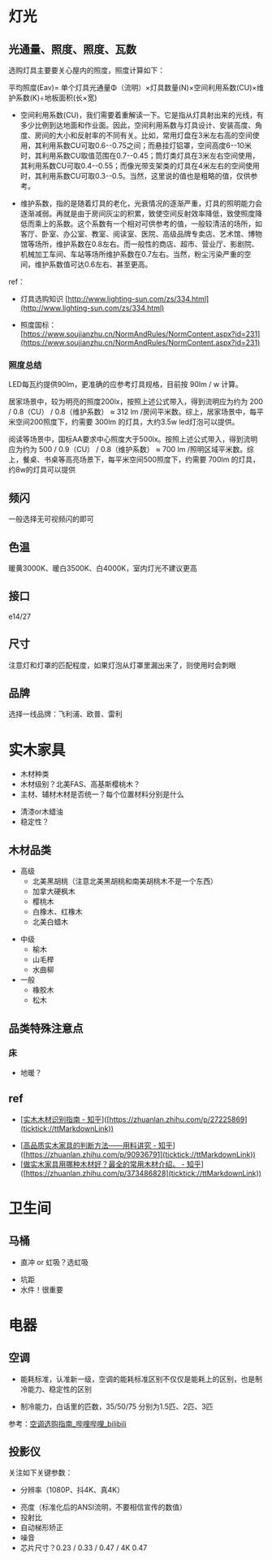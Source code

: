# 灯光
      
## 光通量、照度、照度、瓦数

选购灯具主要要关心屋内的照度，照度计算如下：

平均照度(Eav)= 单个灯具光通量Φ（流明）×灯具数量(N)×空间利用系数(CU)×维护系数(K)÷地板面积(长×宽) 

- 空间利用系数(CU)，我们需要着重解读一下。它是指从灯具射出来的光线，有多少比例到达地面和作业面。因此，空间利用系数与灯具设计、安装高度、角度、房间的大小和反射率的不同有关。比如，常用灯盘在3米左右高的空间使用，其利用系数CU可取0.6--0.75之间；而悬挂灯铝罩，空间高度6--10米时，其利用系数CU取值范围在0.7--0.45；筒灯类灯具在3米左右空间使用，其利用系数CU可取0.4--0.55；而像光带支架类的灯具在4米左右的空间使用时，其利用系数CU可取0.3--0.5。当然，这里说的值也是粗略的值，仅供参考。

- 维护系数，指的是随着灯具的老化，光衰情况的逐渐严重，灯具的照明能力会逐渐减弱。再就是由于房间灰尘的积累，致使空间反射效率降低，致使照度降低而乘上的系数。这个系数有一个相对可供参考的值，一般较清洁的场所，如客厅、卧室、办公室、教室、阅读室、医院、高级品牌专卖店、艺术馆、博物馆等场所，维护系数在0.8左右。而一般性的商店、超市、营业厅、影剧院、机械加工车间、车站等场所维护系数在0.7左右。当然，粉尘污染严重的空间，维护系数值可达0.6左右、甚至更高。
  

ref：
- 灯具选购知识 [http://www.lighting-sun.com/zs/334.html](http://www.lighting-sun.com/zs/334.html)
* 照度国标：[https://www.soujianzhu.cn/NormAndRules/NormContent.aspx?id=231](https://www.soujianzhu.cn/NormAndRules/NormContent.aspx?id=231)
  

### 照度总结

LED每瓦约提供90lm，更准确的应参考灯具规格，目前按 90lm / w 计算。

居家场景中，较为明亮的照度200lx，按照上述公式带入，得到流明应为约为 200 / 0.8（CU） / 0.8（维护系数） ≈ 312 lm /房间平米数。综上，居家场景中，每平米空间200照度下，约需要 300lm 的灯具，大约3.5w led灯泡可以提供。

阅读等场景中，国标AA要求中心照度大于500lx。按照上述公式带入，得到流明应为约为 500 / 0.9（CU） / 0.8（维护系数） ≈ 700 lm /照明区域平米数。综上，餐桌、书桌等高亮场景下，每平米空间500照度下，约需要 700lm 的灯具，约8w的灯具可以提供

  
## 频闪

一般选择无可视频闪的即可

## 色温

暖黄3000K、暖白3500K、白4000K，室内灯光不建议更高

## 接口

e14/27

## 尺寸

注意灯和灯罩的匹配程度，如果灯泡从灯罩里漏出来了，则使用时会刺眼

## 品牌

选择一线品牌：飞利浦、欧普、雷利



# 实木家具
- 木材种类
- 木材级别？北美FAS、高基斯樱桃木？
- 主材、辅材木材是否统一？每个位置材料分别是什么
* 清漆or木蜡油
* 稳定性？

## 木材品类
- 高级
    * 北美黑胡桃（注意北美黑胡桃和南美胡桃木不是一个东西）
    * 加拿大硬枫木
    * 樱桃木
    * 白橡木、红橡木
    * 北美白蜡木
* 中级
    * 榆木
    * 山毛榉
    * 水曲柳
* 一般
    * 橡胶木
    * 松木

  
## 品类特殊注意点

### 床

- 地暖？

## ref

- [[实木木材识别指南 - 知乎](https://zhuanlan.zhihu.com/p/27225869)]([https://zhuanlan.zhihu.com/p/27225869](ticktick://ttMarkdownLink))
* [[高品质实木家具的判断方法——用料讲究 - 知乎](https://zhuanlan.zhihu.com/p/90936791)]([https://zhuanlan.zhihu.com/p/90936791](ticktick://ttMarkdownLink))
* [[做实木家具用哪种木材好？最全的常用木材介绍。 - 知乎](https://zhuanlan.zhihu.com/p/373486828)]([https://zhuanlan.zhihu.com/p/373486828](ticktick://ttMarkdownLink))

# 卫生间

## 马桶
- 直冲 or 虹吸？选虹吸
* 坑距
* 水件！很重要


# 电器

## 空调
- 能耗标准，认准新一级，空调的能耗标准区别不仅仅是能耗上的区别，也是制冷能力、稳定性的区别
* 制冷能力，白话里的匹数，35/50/75 分别为1.5匹、2匹、3匹

参考：[空调选购指南_哔哩哔哩_bilibili](https://www.bilibili.com/video/BV1Jg4y1q7D2/)

## 投影仪
关注如下关键参数：
- 分辨率（1080P、抖4K、真4K）
* 亮度（标准化后的ANSI流明，不要相信宣传的数值）
* 投射比
* 自动梯形矫正
* 噪音
* 芯片尺寸？0.23 / 0.33 / 0.47 / 4K 0.47